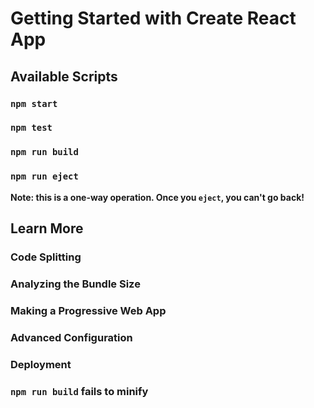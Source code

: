 # Getting Started with Create React App

## Available Scripts

### `npm start`

### `npm test`

### `npm run build`

### `npm run eject`

**Note: this is a one-way operation. Once you `eject`, you can't go back!**

## Learn More

### Code Splitting

### Analyzing the Bundle Size

### Making a Progressive Web App

### Advanced Configuration

### Deployment

### `npm run build` fails to minify

